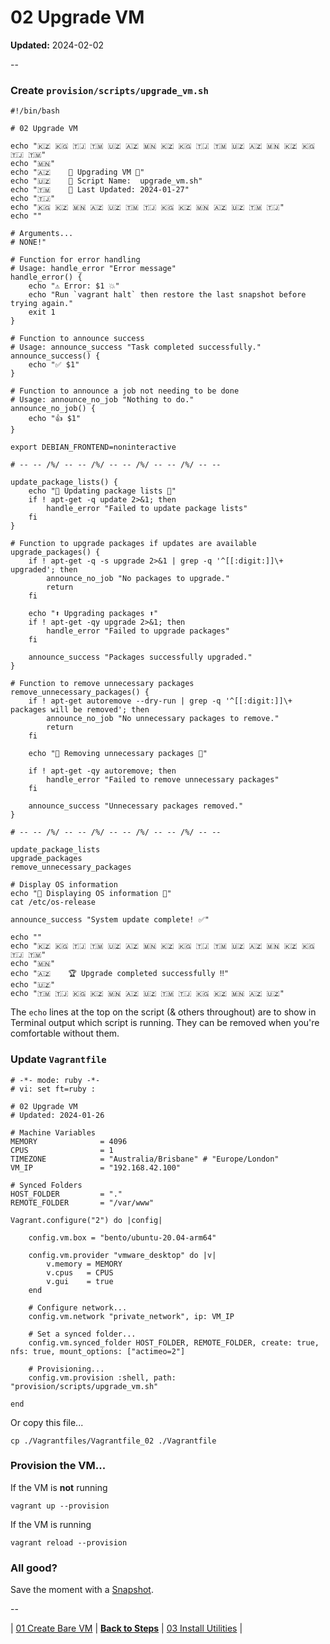 # 02 Upgrade VM

**Updated:** 2024-02-02

--

### Create `provision/scripts/upgrade_vm.sh`

```
#!/bin/bash

# 02 Upgrade VM

echo "🇰🇿 🇰🇬 🇹🇯 🇹🇲 🇺🇿 🇦🇿 🇲🇳 🇰🇿 🇰🇬 🇹🇯 🇹🇲 🇺🇿 🇦🇿 🇲🇳 🇰🇿 🇰🇬 🇹🇯 🇹🇲"
echo "🇲🇳"
echo "🇦🇿    🚀 Upgrading VM 🚀"
echo "🇺🇿    📜 Script Name:  upgrade_vm.sh"
echo "🇹🇲    📅 Last Updated: 2024-01-27"
echo "🇹🇯"
echo "🇰🇬 🇰🇿 🇲🇳 🇦🇿 🇺🇿 🇹🇲 🇹🇯 🇰🇬 🇰🇿 🇲🇳 🇦🇿 🇺🇿 🇹🇲 🇹🇯"
echo ""

# Arguments...
# NONE!"

# Function for error handling
# Usage: handle_error "Error message"
handle_error() {
	echo "⚠️ Error: $1 💥"
	echo "Run `vagrant halt` then restore the last snapshot before trying again."
	exit 1
}

# Function to announce success
# Usage: announce_success "Task completed successfully."
announce_success() {
	echo "✅ $1"
}

# Function to announce a job not needing to be done
# Usage: announce_no_job "Nothing to do."
announce_no_job() {
	echo "👍 $1"
}

export DEBIAN_FRONTEND=noninteractive

# -- -- /%/ -- -- /%/ -- -- /%/ -- -- /%/ -- --

update_package_lists() {
	echo "🔄 Updating package lists 🔄"
	if ! apt-get -q update 2>&1; then
		handle_error "Failed to update package lists"
	fi
}

# Function to upgrade packages if updates are available
upgrade_packages() {
	if ! apt-get -q -s upgrade 2>&1 | grep -q '^[[:digit:]]\+ upgraded'; then
		announce_no_job "No packages to upgrade."
		return
	fi

	echo "⬆️ Upgrading packages ⬆️"
	if ! apt-get -qy upgrade 2>&1; then
		handle_error "Failed to upgrade packages"
	fi

	announce_success "Packages successfully upgraded."
}

# Function to remove unnecessary packages
remove_unnecessary_packages() {
	if ! apt-get autoremove --dry-run | grep -q '^[[:digit:]]\+ packages will be removed'; then
		announce_no_job "No unnecessary packages to remove."
		return
	fi

	echo "🧹 Removing unnecessary packages 🧹"

	if ! apt-get -qy autoremove; then
		handle_error "Failed to remove unnecessary packages"
	fi

	announce_success "Unnecessary packages removed."
}

# -- -- /%/ -- -- /%/ -- -- /%/ -- -- /%/ -- --

update_package_lists
upgrade_packages
remove_unnecessary_packages

# Display OS information
echo "📄 Displaying OS information 📄"
cat /etc/os-release

announce_success "System update complete! ✅"

echo ""
echo "🇰🇿 🇰🇬 🇹🇯 🇹🇲 🇺🇿 🇦🇿 🇲🇳 🇰🇿 🇰🇬 🇹🇯 🇹🇲 🇺🇿 🇦🇿 🇲🇳 🇰🇿 🇰🇬 🇹🇯 🇹🇲"
echo "🇲🇳"
echo "🇦🇿    🏆 Upgrade completed successfully ‼️"
echo "🇺🇿"
echo "🇹🇲 🇹🇯 🇰🇬 🇰🇿 🇲🇳 🇦🇿 🇺🇿 🇹🇲 🇹🇯 🇰🇬 🇰🇿 🇲🇳 🇦🇿 🇺🇿"
```

The `echo` lines at the top on the script (& others throughout) are to show in Terminal output which script is running. They can be removed when you're comfortable without them.

### Update `Vagrantfile`

```
# -*- mode: ruby -*-
# vi: set ft=ruby :

# 02 Upgrade VM
# Updated: 2024-01-26

# Machine Variables
MEMORY              = 4096
CPUS                = 1
TIMEZONE            = "Australia/Brisbane" # "Europe/London"
VM_IP               = "192.168.42.100"

# Synced Folders
HOST_FOLDER         = "."
REMOTE_FOLDER       = "/var/www"

Vagrant.configure("2") do |config|

	config.vm.box = "bento/ubuntu-20.04-arm64"

	config.vm.provider "vmware_desktop" do |v|
		v.memory = MEMORY
		v.cpus   = CPUS
		v.gui    = true
	end

	# Configure network...
	config.vm.network "private_network", ip: VM_IP

	# Set a synced folder...
	config.vm.synced_folder HOST_FOLDER, REMOTE_FOLDER, create: true, nfs: true, mount_options: ["actimeo=2"]

	# Provisioning...
	config.vm.provision :shell, path: "provision/scripts/upgrade_vm.sh"

end
```

Or copy this file...

```
cp ./Vagrantfiles/Vagrantfile_02 ./Vagrantfile
```

### Provision the VM...

If the VM is **not** running

```
vagrant up --provision
```

If the VM is running

```
vagrant reload --provision
```

### All good?

Save the moment with a [Snapshot](./Snapshots.md).

--

| [01 Create Bare VM](./01_Create_Bare_VM.md)
| [**Back to Steps**](../README.md)
| [03 Install Utilities](./03_Install_Utilities.md)
|
